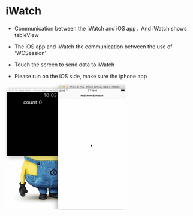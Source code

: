 # iWatch
- Communication between the iWatch and iOS app，And iWatch shows tableView


- The iOS app and iWatch the communication between the use of 'WCSession' 
- Touch the screen to send data to iWatch  
- Please run on the iOS side, make sure the iphone app 

![](iWatch.gif)